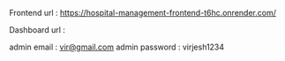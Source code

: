  Frontend url : https://hospital-management-frontend-t6hc.onrender.com/
 
 Dashboard url :

 admin email : vir@gmail.com
 admin password : virjesh1234
 
